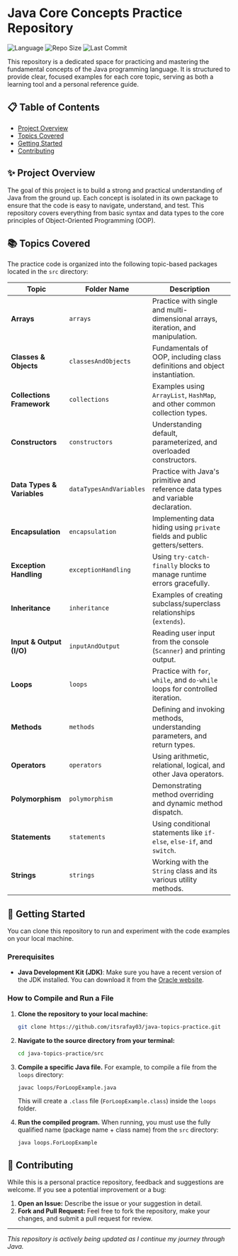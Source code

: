# Java Core Concepts Practice Repository

![Language](https://img.shields.io/github/languages/top/itsrafay03/java-topics-practice?style=for-the-badge&color=orange)
![Repo Size](https://img.shields.io/github/repo-size/itsrafay03/java-topics-practice?style=for-the-badge)
![Last Commit](https://img.shields.io/github/last-commit/itsrafay03/java-topics-practice?style=for-the-badge&color=blue)

This repository is a dedicated space for practicing and mastering the fundamental concepts of the Java programming language. It is structured to provide clear, focused examples for each core topic, serving as both a learning tool and a personal reference guide.

## 📋 Table of Contents
* [Project Overview](#-project-overview)
* [Topics Covered](#-topics-covered)
* [Getting Started](#-getting-started)
* [Contributing](#-contributing)

## ✨ Project Overview

The goal of this project is to build a strong and practical understanding of Java from the ground up. Each concept is isolated in its own package to ensure that the code is easy to navigate, understand, and test. This repository covers everything from basic syntax and data types to the core principles of Object-Oriented Programming (OOP).

## 📚 Topics Covered

The practice code is organized into the following topic-based packages located in the `src` directory:

| Topic                    | Folder Name              | Description                                                                    |
| ------------------------ | ------------------------ | ------------------------------------------------------------------------------ |
| **Arrays**               | `arrays`                 | Practice with single and multi-dimensional arrays, iteration, and manipulation.    |
| **Classes & Objects**    | `classesAndObjects`      | Fundamentals of OOP, including class definitions and object instantiation.       |
| **Collections Framework**| `collections`            | Examples using `ArrayList`, `HashMap`, and other common collection types.          |
| **Constructors**         | `constructors`           | Understanding default, parameterized, and overloaded constructors.               |
| **Data Types & Variables** | `dataTypesAndVariables`  | Practice with Java's primitive and reference data types and variable declaration. |
| **Encapsulation**        | `encapsulation`          | Implementing data hiding using `private` fields and public getters/setters.      |
| **Exception Handling**   | `exceptionHandling`      | Using `try-catch-finally` blocks to manage runtime errors gracefully.          |
| **Inheritance**          | `inheritance`            | Examples of creating subclass/superclass relationships (`extends`).              |
| **Input & Output (I/O)**  | `inputAndOutput`         | Reading user input from the console (`Scanner`) and printing output.             |
| **Loops**                | `loops`                  | Practice with `for`, `while`, and `do-while` loops for controlled iteration.     |
| **Methods**              | `methods`                | Defining and invoking methods, understanding parameters, and return types.         |
| **Operators**            | `operators`              | Using arithmetic, relational, logical, and other Java operators.               |
| **Polymorphism**         | `polymorphism`           | Demonstrating method overriding and dynamic method dispatch.                     |
| **Statements**           | `statements`             | Using conditional statements like `if-else`, `else-if`, and `switch`.          |
| **Strings**              | `strings`                | Working with the `String` class and its various utility methods.                 |

## 🚀 Getting Started

You can clone this repository to run and experiment with the code examples on your local machine.

### Prerequisites

*   **Java Development Kit (JDK)**: Make sure you have a recent version of the JDK installed. You can download it from the [Oracle website](https://www.oracle.com/java/technologies/downloads/).

### How to Compile and Run a File

1.  **Clone the repository to your local machine:**
    ```bash
    git clone https://github.com/itsrafay03/java-topics-practice.git
    ```

2.  **Navigate to the source directory from your terminal:**
    ```bash
    cd java-topics-practice/src
    ```

3.  **Compile a specific Java file.** For example, to compile a file from the `loops` directory:
    ```bash
    javac loops/ForLoopExample.java
    ```
    This will create a `.class` file (`ForLoopExample.class`) inside the `loops` folder.

4.  **Run the compiled program.** When running, you must use the fully qualified name (package name + class name) from the `src` directory:
    ```bash
    java loops.ForLoopExample
    ```

## 🤝 Contributing

While this is a personal practice repository, feedback and suggestions are welcome. If you see a potential improvement or a bug:

1.  **Open an Issue:** Describe the issue or your suggestion in detail.
2.  **Fork and Pull Request:** Feel free to fork the repository, make your changes, and submit a pull request for review.

---
*This repository is actively being updated as I continue my journey through Java.*
